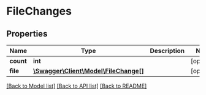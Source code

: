# FileChanges

## Properties
Name | Type | Description | Notes
------------ | ------------- | ------------- | -------------
**count** | **int** |  | [optional] 
**file** | [**\Swagger\Client\Model\FileChange[]**](FileChange.md) |  | [optional] 

[[Back to Model list]](../README.md#documentation-for-models) [[Back to API list]](../README.md#documentation-for-api-endpoints) [[Back to README]](../README.md)


